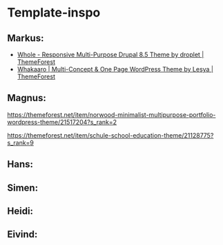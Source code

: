 # Template-inspo
## Markus:
* [Whole - Responsive Multi-Purpose Drupal 8.5 Theme by droplet | ThemeForest](https://themeforest.net/item/whole-responsive-multipurpose-drupal-85-theme/21691434) 
* [Whakaaro | Multi-Concept & One Page WordPress Theme by Lesya | ThemeForest](https://themeforest.net/item/rex-colorfull-multipurpose-wordpress-theme/12487403)

## Magnus:
https://themeforest.net/item/norwood-minimalist-multipurpose-portfolio-wordpress-theme/21517204?s_rank=2

https://themeforest.net/item/schule-school-education-theme/21128775?s_rank=9

## Hans: 

## Simen:

## Heidi:

## Eivind:
